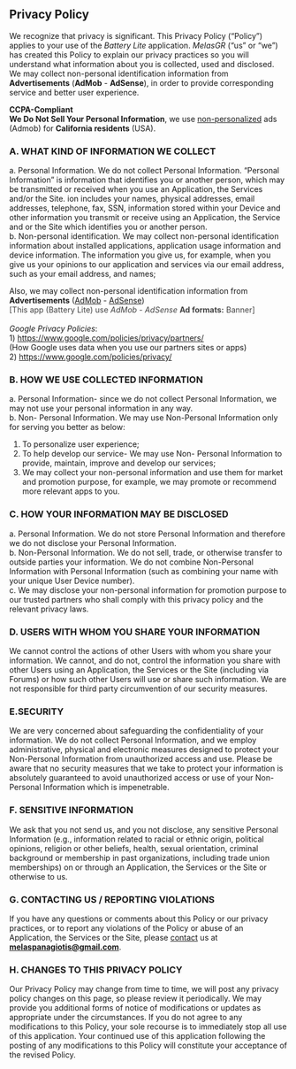 ## Privacy Policy

We recognize that privacy is significant. This Privacy Policy (“Policy”) applies to your use of the _Battery Lite_ application.
_MelasGR_ (“us” or “we”) has created this Policy to explain our privacy practices so you will understand what information about you is collected, used and disclosed. We may collect non-personal identification information from **Advertisements** (**AdMob** - **AdSense**), in order to provide  corresponding service and better user experience.

  <strong>CCPA-Compliant</strong><br>
        <strong>We Do Not Sell Your Personal Information</strong>, we use <u>non-personalized</u> ads (Admob) for <strong>California residents</strong> (USA).
          <br>

### A. WHAT KIND OF INFORMATION WE COLLECT

a. Personal Information. We do not collect Personal Information. “Personal Information” is information that identifies you or another person, which may be transmitted or received when you use an Application, the Services and/or the Site. ion includes your names, physical addresses, email addresses, telephone, fax, SSN, information stored within your Device and other information you transmit or receive using an Application, the Service and or the Site which identifies you or another person.<br>
b. Non-personal identification. We may collect non-personal identification information about installed applications, application usage information and device information.
The information you give us, for example, when you give us your opinions to our application and services via our email address, such as your email address, and names;

Also, we may collect non-personal identification information from <strong>Advertisements</strong> (<a href="https://www.admob.com">AdMob</a> - <a href="https://www.adsense.com">AdSense</a>)<br><font color='#444444'>[This app (Battery Lite) use  <i>AdMob - AdSense</i> <strong>Ad formats:</strong> Banner]</font><br><br><i>Google Privacy Policies</i>:<br>1) <a href="https://www.google.com/policies/privacy/partners/">https://www.google.com/policies/privacy/partners/</a><br>(How Google uses data when you use our partners sites or apps)<br>2) <a href="https://www.google.com/policies/privacy/">https://www.google.com/policies/privacy/</a>

### B. HOW WE USE COLLECTED INFORMATION

a. Personal Information- since we do not collect Personal Information, we may not use your personal information in any way.<br>
b. Non- Personal Information. We may use Non-Personal Information only for serving you better as below:<br>
1. To personalize user experience;<br>
2. To help develop our service- We may use Non- Personal Information to provide, maintain, improve and develop our services;<br>
3. We may collect your non-personal information and use them for market and promotion purpose, for example, we may promote or recommend more relevant apps to you.

### C. HOW YOUR INFORMATION MAY BE DISCLOSED

a. Personal Information. We do not store Personal Information and therefore we do not disclose your Personal Information.<br>
b. Non-Personal Information. We do not sell, trade, or otherwise transfer to outside parties your information. We do not combine Non-Personal Information with Personal Information (such as combining your name with your unique User Device number).<br>
c. We may disclose your non-personal information for promotion purpose to our trusted partners who shall comply with this privacy policy and the relevant privacy laws.

### D. USERS WITH WHOM YOU SHARE YOUR INFORMATION

We cannot control the actions of other Users with whom you share your information. We cannot, and do not, control the information you share with other Users using an Application, the Services or the Site (including via Forums) or how such other Users will use or share such information. We are not responsible for third party circumvention of our security measures.

### E.SECURITY

We are very concerned about safeguarding the confidentiality of your information. We do not collect Personal Information, and we employ administrative, physical and electronic measures designed to protect your Non-Personal Information from unauthorized access and use. Please be aware that no security measures that we take to protect your information is absolutely guaranteed to avoid unauthorized access or use of your Non-Personal Information which is impenetrable.

### F. SENSITIVE INFORMATION

We ask that you not send us, and you not disclose, any sensitive Personal Information (e.g., information related to racial or ethnic origin, political opinions, religion or other beliefs, health, sexual orientation, criminal background or membership in past organizations, including trade union memberships) on or through an Application, the Services or the Site or otherwise to us.

### G. CONTACTING US / REPORTING VIOLATIONS

If you have any questions or comments about this Policy or our privacy practices, or to report any violations of the Policy or abuse of an Application, the Services or the Site, please <a href="mailto:melaspanagiotis@gmail.com">contact</a> us at **melaspanagiotis@gmail.com**.

### H. CHANGES TO THIS PRIVACY POLICY

Our Privacy Policy may change from time to time, we will post any privacy policy changes on this page, so please review it periodically. We may provide you additional forms of notice of modifications or updates as appropriate under the circumstances.
If you do not agree to any modifications to this Policy, your sole recourse is to immediately stop all use of this application. Your continued use of this application following the posting of any modifications to this Policy will constitute your acceptance of the revised Policy.
